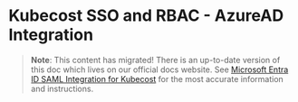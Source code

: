 # Kubecost SSO and RBAC - AzureAD Integration

> **Note**: This content has migrated! There is an up-to-date version of this doc which lives on our official docs website. See [Microsoft Entra ID SAML Integration for Kubecost](https://docs.kubecost.com/install-and-configure/advanced-configuration/user-management-saml/microsoft-entra-id-saml-integration-for-kubecost) for the most accurate information and instructions.
